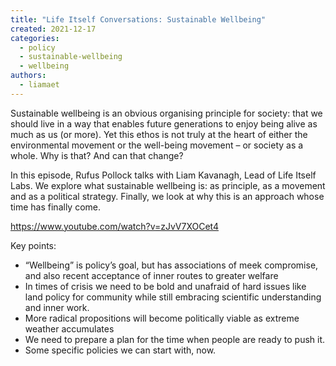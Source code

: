 ```yaml
---
title: "Life Itself Conversations: Sustainable Wellbeing"
created: 2021-12-17
categories: 
  - policy
  - sustainable-wellbeing
  - wellbeing
authors: 
  - liamaet
---
```


Sustainable wellbeing is an obvious organising principle for society: that we should live in a way that enables future generations to enjoy being alive as much as us (or more). Yet this ethos is not truly at the heart of either the environmental movement or the well-being movement – or society as a whole. Why is that? And can that change?

In this episode, Rufus Pollock talks with Liam Kavanagh, Lead of Life Itself Labs. We explore what sustainable wellbeing is: as principle, as a movement and as a political strategy. Finally, we look at why this is an approach whose time has finally come.

https://www.youtube.com/watch?v=zJvV7XOCet4

Key points:

- “Wellbeing” is policy’s goal, but has associations of meek compromise, and also recent acceptance of inner routes to greater welfare
- In times of crisis we need to be bold and unafraid of hard issues like land policy for community while still embracing scientific understanding and inner work.
- More radical propositions will become politically viable as extreme weather accumulates
- We need to prepare a plan for the time when people are ready to push it.
- Some specific policies we can start with, now.
